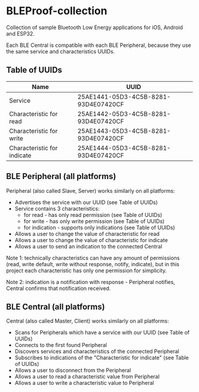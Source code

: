 # BLEProof-collection
Collection of sample Bluetooth Low Energy applications for iOS, Android and ESP32.

Each BLE Central is compatible with each BLE Peripheral, because they use the same service and characteristics UUIDs.

## Table of UUIDs
Name | UUID
----- | ---------------
Service | 25AE1441-05D3-4C5B-8281-93D4E07420CF
Characteristic for read | 25AE1442-05D3-4C5B-8281-93D4E07420CF
Characteristic for write | 25AE1443-05D3-4C5B-8281-93D4E07420CF
Characteristic for indicate | 25AE1444-05D3-4C5B-8281-93D4E07420CF

## BLE Peripheral (all platforms)
Peripheral (also called Slave, Server) works similarly on all platforms:
* Advertises the service with our UUID (see Table of UUIDs)
* Service contains 3 characteristics:
  * for read - has only read permission (see Table of UUIDs)
  * for write - has only write permission (see Table of UUIDs)
  * for indication - supports only indications (see Table of UUIDs)
* Allows a user to change the value of characteristic for read
* Allows a user to change the value of characteristic for indicate
* Allows a user to send an indication to the connected Central

Note 1: technically characteristics can have any amount of permissions (read, write default, write without response, notify, indicate), but in this project each characteristic has only one permission for simplicity.

Note 2: indication is a notification with response - Peripheral notifies, Central confirms that notification received.

## BLE Central (all platforms)
Central (also called Master, Client) works similarly on all platforms:
* Scans for Peripherals which have a service with our UUID (see Table of UUIDs)
* Connects to the first found Peripheral
* Discovers services and characteristics of the connected Peripheral
* Subscribes to indications of the "Characteristic for indicate" (see Table of UUIDs)
* Allows a user to disconnect from the Peripheral
* Allows a user to read a characteristic value from Peripheral
* Allows a user to write a characteristic value to Peripheral
